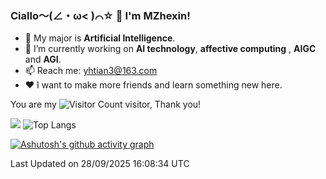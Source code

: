 ### Ciallo～(∠・ω< )⌒☆ 👋 I'm MZhexin!

- 💬 My major is **Artificial Intelligence**.
- 🔭 I’m currently working on **AI technology**, **affective computing** , **AIGC** and **AGI**.
- 📫 Reach me: <yhtian3@163.com>
- :heart: I want to make more friends and learn something new here.

You are my ![Visitor Count](https://profile-counter.glitch.me/MZhexin/count.svg) visitor, Thank you!

 ![](https://github-readme-stats.vercel.app/api?username=MZhexin&show_icons=true&theme=transparent) ![Top Langs](https://github-readme-stats.vercel.app/api/top-langs/?username=MZhexin&layout=compact&theme=tokyonight) 

[![Ashutosh's github activity graph](https://github-readme-activity-graph.vercel.app/graph?username=MZhexin)](https://github.com/ashutosh00710/github-readme-activity-graph)



<!--START_SECTION:waka-->

 Last Updated on 28/09/2025 16:08:34 UTC
<!--END_SECTION:waka-->


